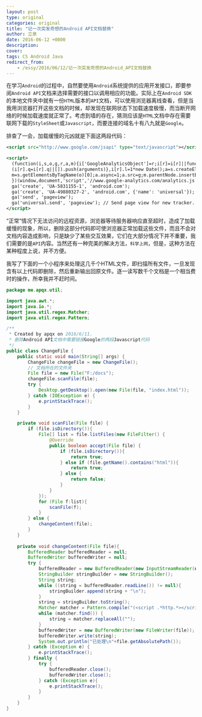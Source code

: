 ```yaml
---
layout: post
type: original
categories: original
title: "记一次突发奇想的Android API文档替换"
author: 立泉
date: 2016-06-12 +0800
description: 
cover: 
tags: CS Android Java
redirect_from:
    - /essy/2016/06/12/记一次突发奇想的Android_API文档替换
---
```


在学习`Android`的过程中，自然要使用`Android`系统提供的应用开发接口，即要参阅`Android API`文档来选择需要的接口以调用相应的功能。实际上在`Android SDK`的本地文件夹中就有一份`HTML`版本的`API`文档，可以使用浏览器离线查看，但是当我用浏览器打开这些文档的时候，却发现在联网状态下加载速度极慢，而当断开网络的时候加载速度就正常了。考虑到墙的存在，猜测应该是`HTML`文档中存在需要联网下载的`StyleSheet`或`Javascript`，而要连接的域名十有八九就是`Google`。

排查了一会，加载缓慢的元凶就是下面这两段代码：

```xml
<script src="http://www.google.com/jsapi" type="text/javascript"></script>

<script>
  (function(i,s,o,g,r,a,m){i['GoogleAnalyticsObject']=r;i[r]=i[r]||function(){
  (i[r].q=i[r].q||[]).push(arguments)},i[r].l=1*new Date();a=s.createElement(o),
  m=s.getElementsByTagName(o)[0];a.async=1;a.src=g;m.parentNode.insertBefore(a,m)
  })(window,document,'script','//www.google-analytics.com/analytics.js','ga');
  ga('create', 'UA-5831155-1', 'android.com');
  ga('create', 'UA-49880327-2', 'android.com', {'name': 'universal'});  // New tracker);
  ga('send', 'pageview');
  ga('universal.send', 'pageview'); // Send page view for new tracker.
</script>
```

“正常”情况下无法访问的远程资源，浏览器等待服务器响应直至超时，造成了加载缓慢的现象，所以，删除这部分代码即可使浏览器正常加载这些文件，而且不会对文档内容造成影响，只是缺少了某些交互效果，它们在大部分情况下并不重要，我们需要的是`API`内容。当然还有一种完美的解决方法，`科学上网`，但是，这种方法在某种程度上说，并不方便。

我写了下面的一个小程序来处理这几千个HTML文件，即扫描所有文件，一旦发现含有以上代码即删除，然后重新输出回原文件。逐一读写数千个文档是一个相当费时的操作，所幸我并不赶时间。

```java
package me.apqx.util;

import java.awt.*;
import java.io.*;
import java.util.regex.Matcher;
import java.util.regex.Pattern;

/**
 * Created by apqx on 2016/6/11.
 * 删除Android API文档中需要链接Google的两段Javascript代码
 */
public class ChangeFile {
    public static void main(String[] args) {
        ChangeFile changeFile = new ChangeFile();
        // 文档所在的文件夹
        File file = new File("F:/docs");
        changeFile.scanFile(file);
        try {
            Desktop.getDesktop().open(new File(file, "index.html"));
        } catch (IOException e) {
            e.printStackTrace();
        }
    }

    private void scanFile(File file) {
        if (file.isDirectory()){
            File[] list = file.listFiles(new FileFilter() {
                @Override
                public boolean accept(File file) {
                    if (file.isDirectory()){
                        return true;
                    } else if (file.getName().contains("html")){
                        return true;
                    } else {
                        return false;
                    }
                }
            });
            for (File f:list){
                scanFile(f);
            }
        } else {
            changeContent(file);
        }
    }
    
    private void changeContent(File file){
        BufferedReader bufferedReader = null;
        BufferedWriter bufferedWriter = null;
        try {
            bufferedReader = new BufferedReader(new InputStreamReader(new FileInputStream(file)));
            StringBuilder stringBuilder = new StringBuilder();
            String string;
            while ((string = bufferedReader.readLine()) != null){
                stringBuilder.append(string + "\n");
            }
            string = stringBuilder.toString();
            Matcher matcher = Pattern.compile("(<script .*http.*></script>)|((?s)<script>\n.*tracker\\.\n</script>)").matcher(string);
            while (matcher.find()) {
                string = matcher.replaceAll("");
            }
            bufferedWriter = new BufferedWriter(new FileWriter(file));
            bufferedWriter.write(string);
            System.out.println("已处理\n"+file.getAbsolutePath());
        } catch (Exception e) {
            e.printStackTrace();
        } finally {
            try {
                bufferedReader.close();
                bufferedWriter.close();
            } catch (Exception e){
                e.printStackTrace();
            }
        }
    }
}
```